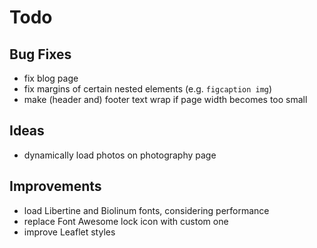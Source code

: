 # Todo

## Bug Fixes

* fix blog page
* fix margins of certain nested elements (e.g. `figcaption img`)
* make (header and) footer text wrap if page width becomes too small

## Ideas

* dynamically load photos on photography page

## Improvements

* load Libertine and Biolinum fonts, considering performance
* replace Font Awesome lock icon with custom one
* improve Leaflet styles